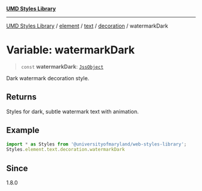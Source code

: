 [**UMD Styles Library**](../../../../../../README.md)

***

[UMD Styles Library](../../../../../../README.md) / [element](../../../../../README.md) / [text](../../../README.md) / [decoration](../README.md) / watermarkDark

# Variable: watermarkDark

> `const` **watermarkDark**: [`JssObject`](../../../../../../utilities/namespaces/transform/type-aliases/JssObject.md)

Dark watermark decoration style.

## Returns

Styles for dark, subtle watermark text with animation.

## Example

```typescript
import * as Styles from '@universityofmaryland/web-styles-library';
Styles.element.text.decoration.watermarkDark
```

## Since

1.8.0
